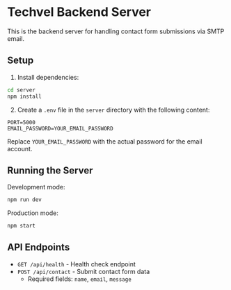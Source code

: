# Techvel Backend Server

This is the backend server for handling contact form submissions via SMTP email.

## Setup

1. Install dependencies:
```bash
cd server
npm install
```

2. Create a `.env` file in the `server` directory with the following content:
```
PORT=5000
EMAIL_PASSWORD=YOUR_EMAIL_PASSWORD
```

Replace `YOUR_EMAIL_PASSWORD` with the actual password for the email account.

## Running the Server

Development mode:
```bash
npm run dev
```

Production mode:
```bash
npm start
```

## API Endpoints

- `GET /api/health` - Health check endpoint
- `POST /api/contact` - Submit contact form data
  - Required fields: `name`, `email`, `message` 